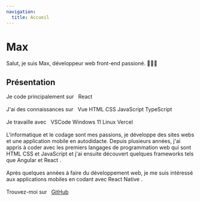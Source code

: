 ```yaml
---
navigation:
  title: Accueil
---
```


# Max

Salut, je suis Max, développeur web front-end passioné. 👨🏻‍💻

## Présentation

Je code principalement sur &nbsp;
            <span className="me-2 rounded bg-blue-100 px-2.5 py-0.5 text-xs font-medium text-blue-800 dark:bg-blue-900 dark:text-blue-300">
              React
            </span>
            <br />
            <br />
            J'ai des connaissances sur &nbsp;
            <span className="me-2 rounded bg-green-100 px-2.5 py-0.5 text-xs font-medium text-green-800 dark:bg-green-900 dark:text-green-300">
              Vue
            </span>
            <span className="me-2 rounded bg-red-100 px-2.5 py-0.5 text-xs font-medium text-red-800 dark:bg-red-900 dark:text-red-300">
              HTML
            </span>
            <span className="me-2 rounded bg-blue-100 px-2.5 py-0.5 text-xs font-medium text-blue-800 dark:bg-blue-900 dark:text-blue-300">
              CSS
            </span>
            <span className="me-2 rounded bg-yellow-100 px-2.5 py-0.5 text-xs font-medium text-yellow-800 dark:bg-yellow-900 dark:text-yellow-300">
              JavaScript
            </span>
            <span className="me-2 rounded bg-blue-100 px-2.5 py-0.5 text-xs font-medium text-blue-800 dark:bg-blue-900 dark:text-blue-300">
              TypeScript
            </span>
            <br />
            <br />
            Je travaille avec &nbsp;
            <span className="me-2 rounded bg-blue-100 px-2.5 py-0.5 text-xs font-medium text-blue-800 dark:bg-blue-900 dark:text-blue-300">
              VSCode
            </span>
            <span className="me-2 rounded bg-blue-100 px-2.5 py-0.5 text-xs font-medium text-blue-800 dark:bg-blue-900 dark:text-blue-300">
              Windows 11
            </span>
            <span className="me-2 rounded bg-yellow-100 px-2.5 py-0.5 text-xs font-medium text-yellow-800 dark:bg-yellow-900 dark:text-yellow-300">
              Linux
            </span>
            <span className="me-2 rounded bg-gray-100 px-2.5 py-0.5 text-xs font-medium text-gray-800 dark:bg-gray-700 dark:text-gray-300">
              Vercel
            </span>
            <br />
            <br />
            L'informatique et le codage sont mes passions, je développe des sites webs et une
            application mobile en autodidacte. Depuis plusieurs années, j'ai appris à coder avec les premiers langages de programmation web qui sont
            <span className="me-2 rounded bg-red-100 px-2.5 py-0.5 text-xs font-medium text-red-800 dark:bg-red-900 dark:text-red-300">
              HTML
            </span>
            <span className="me-2 rounded bg-blue-100 px-2.5 py-0.5 text-xs font-medium text-blue-800 dark:bg-blue-900 dark:text-blue-300">
              CSS
            </span>
            et
            <span className="me-2 rounded bg-yellow-100 px-2.5 py-0.5 text-xs font-medium text-yellow-800 dark:bg-yellow-900 dark:text-yellow-300">
              JavaScript
            </span>
            et j'ai ensuite découvert quelques frameworks tels que
            <span className="me-2 rounded bg-red-100 px-2.5 py-0.5 text-xs font-medium text-red-800 dark:bg-red-900 dark:text-red-300">
              Angular
            </span>
            et
            <span className="me-2 rounded bg-blue-100 px-2.5 py-0.5 text-xs font-medium text-blue-800 dark:bg-blue-900 dark:text-blue-300">
              React
            </span>.
            <br />
            <br />
            Après quelques années à faire du développement web, je me suis intéressé aux
            applications mobiles en codant avec
            <span className="me-2 rounded bg-blue-100 px-2.5 py-0.5 text-xs font-medium text-blue-800 dark:bg-blue-900 dark:text-blue-300">
              React Native
            </span>
            .
            <br />
            <br />
            Trouvez-moi sur &nbsp;
            <a
              href="https://github.com/mpcgt"
              target="_blank"
              className="me-2 inline-flex items-center justify-center rounded border border-gray-400 bg-gray-100 px-2.5 py-0.5 text-sm font-medium text-gray-800 hover:bg-gray-200 dark:bg-gray-700 dark:text-gray-400"
            >
              GitHub
            </a>
          </p>

